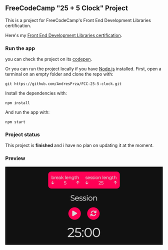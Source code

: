 ## FreeCodeCamp "25 + 5 Clock" Project
This is a project for FreeCodeCamp's Front End Development Libraries certification.

Here's my [Front End Development Libraries certification](https://www.freecodecamp.org/certification/andresprza/front-end-development-libraries).

### Run the app

you can check the project on its [codepen](https://codepen.io/andresprza/full/vYRJGeg).

Or you can run the project locally if you have [Node.js](https://nodejs.org/en/) installed. First, open a terminal on an empty folder and clone the repo with:
```
git https://github.com/AndresPrza/FCC-25-5-clock.git
```
Install the dependencies with:
```
npm install
```
And run the app with:
```
npm start
```

### Project status
This project is **finished** and i have no plan on updating it at the moment.

### Preview
![image](./25-5-Clock_ScreenShot.png)